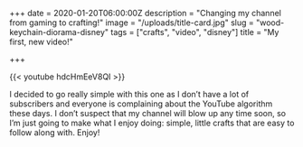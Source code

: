 
+++
date = 2020-01-20T06:00:00Z
description = "Changing my channel from gaming to crafting!"
image = "/uploads/title-card.jpg"
slug = "wood-keychain-diorama-disney"
tags = ["crafts", "video", "disney"]
title = "My first, new video!"

+++

{{< youtube hdcHmEeV8QI >}}

I decided to go really simple with this one as I don’t have a lot of subscribers and everyone is complaining about the YouTube algorithm these days. I don’t suspect that my channel will blow up any time soon, so I’m just going to make what I enjoy doing: simple, little crafts that are easy to follow along with. Enjoy!
